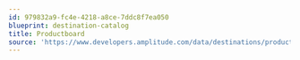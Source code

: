 ```yaml
---
id: 979832a9-fc4e-4218-a8ce-7ddc8f7ea050
blueprint: destination-catalog
title: Productboard
source: 'https://www.developers.amplitude.com/data/destinations/productboard'
---
```

